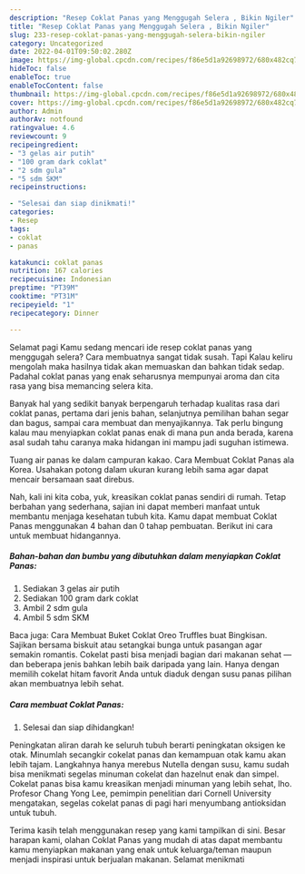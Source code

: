 ```yaml
---
description: "Resep Coklat Panas yang Menggugah Selera , Bikin Ngiler"
title: "Resep Coklat Panas yang Menggugah Selera , Bikin Ngiler"
slug: 233-resep-coklat-panas-yang-menggugah-selera-bikin-ngiler
category: Uncategorized
date: 2022-04-01T09:50:02.280Z
image: https://img-global.cpcdn.com/recipes/f86e5d1a92698972/680x482cq70/coklat-panas-foto-resep-utama.jpg
hideToc: false
enableToc: true
enableTocContent: false
thumbnail: https://img-global.cpcdn.com/recipes/f86e5d1a92698972/680x482cq70/coklat-panas-foto-resep-utama.jpg
cover: https://img-global.cpcdn.com/recipes/f86e5d1a92698972/680x482cq70/coklat-panas-foto-resep-utama.jpg
author: Admin
authorAv: notfound
ratingvalue: 4.6
reviewcount: 9
recipeingredient:
- "3 gelas air putih"
- "100 gram dark coklat"
- "2 sdm gula"
- "5 sdm SKM"
recipeinstructions:

- "Selesai dan siap dinikmati!"
categories:
- Resep
tags:
- coklat
- panas

katakunci: coklat panas 
nutrition: 167 calories
recipecuisine: Indonesian
preptime: "PT39M"
cooktime: "PT31M"
recipeyield: "1"
recipecategory: Dinner

---
```



Selamat pagi Kamu sedang mencari ide resep coklat panas yang menggugah selera? Cara membuatnya sangat tidak susah. Tapi Kalau keliru mengolah maka hasilnya tidak akan memuaskan dan bahkan tidak sedap. Padahal coklat panas yang enak seharusnya mempunyai aroma dan cita rasa yang bisa memancing selera kita.


Banyak hal yang sedikit banyak berpengaruh terhadap kualitas rasa dari coklat panas, pertama dari jenis bahan, selanjutnya pemilihan bahan segar dan bagus, sampai cara membuat dan menyajikannya. Tak perlu bingung kalau mau menyiapkan coklat panas enak di mana pun anda berada, karena asal sudah tahu caranya maka hidangan ini mampu jadi suguhan istimewa.

Tuang air panas ke dalam campuran kakao. Cara Membuat Coklat Panas ala Korea. Usahakan potong dalam ukuran kurang lebih sama agar dapat mencair bersamaan saat direbus.


Nah, kali ini kita coba, yuk, kreasikan coklat panas sendiri di rumah. Tetap berbahan yang sederhana, sajian ini dapat memberi manfaat untuk membantu menjaga kesehatan tubuh kita. Kamu dapat membuat Coklat Panas menggunakan 4 bahan dan 0 tahap pembuatan. Berikut ini cara untuk membuat hidangannya.

<!--inarticleads1-->

##### Bahan-bahan dan bumbu yang dibutuhkan dalam menyiapkan Coklat Panas:

1. Sediakan 3 gelas air putih
1. Sediakan 100 gram dark coklat
1. Ambil 2 sdm gula
1. Ambil 5 sdm SKM


Baca juga: Cara Membuat Buket Coklat Oreo Truffles buat Bingkisan. Sajikan bersama biskuit atau setangkai bunga untuk pasangan agar semakin romantis. Cokelat pasti bisa menjadi bagian dari makanan sehat — dan beberapa jenis bahkan lebih baik daripada yang lain. Hanya dengan memilih cokelat hitam favorit Anda untuk diaduk dengan susu panas pilihan akan membuatnya lebih sehat. 

<!--inarticleads2-->

##### Cara membuat Coklat Panas:


1. Selesai dan siap dihidangkan!

Peningkatan aliran darah ke seluruh tubuh berarti peningkatan oksigen ke otak. Minumlah secangkir cokelat panas dan kemampuan otak kamu akan lebih tajam. Langkahnya hanya merebus Nutella dengan susu, kamu sudah bisa menikmati segelas minuman cokelat dan hazelnut enak dan simpel. Cokelat panas bisa kamu kreasikan menjadi minuman yang lebih sehat, lho. Profesor Chang Yong Lee, pemimpin penelitian dari Cornell University mengatakan, segelas cokelat panas di pagi hari menyumbang antioksidan untuk tubuh. 

Terima kasih telah menggunakan resep yang kami tampilkan di sini. Besar harapan kami, olahan Coklat Panas yang mudah di atas dapat membantu kamu menyiapkan makanan yang enak untuk keluarga/teman maupun menjadi inspirasi untuk berjualan makanan. Selamat menikmati
